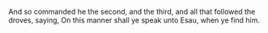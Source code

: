 And so commanded he the second, and the third, and all that followed the droves, saying, On this manner shall ye speak unto Esau, when ye find him.
